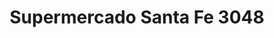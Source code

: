 ---
title: "Supermercado Santa Fe 3048"
url: /ciudad-autonoma-de-buenos-aires/supermercado-santa-fe-3048/
shop: Supermarkt
---